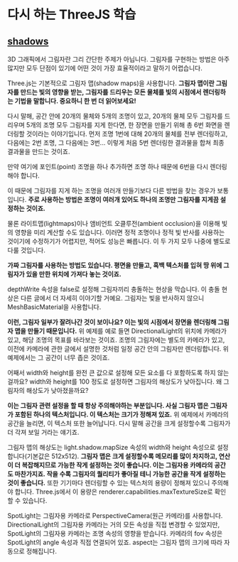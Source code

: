 # 다시 하는 ThreeJS 학습

## [shadows](https://threejs.org/manual/#ko/shadows)

3D 그래픽에서 그림자란 그리 간단한 주제가 아닙니다.
그림자를 구현하는 방법은 아주 많지만 모두 단점이 있기에 어떤 것이 가장 효율적이라고 말하기 어렵습니다.

Three.js는 기본적으로 그림자 맵(shadow maps)을 사용합니다. **그림자 맵이란 그림자를 만드는 빛의 영향을 받는, 그림자를 드리우는 모든 물체를 빛의 시점에서 렌더링하는 기법을 말합니다. 중요하니 한 번 더 읽어보세요!**

다시 말해, 공간 안에 20개의 물체와 5개의 조명이 있고, 20개의 물체 모두 그림자를 드리우며 5개의 조명 모두 그림자를 지게 한다면, 한 장면을 만들기 위해 총 6번 화면을 렌더링할 것이라는 이야기입니다. 먼저 조명 1번에 대해 20개의 물체를 전부 렌더링하고, 다음에는 2번 조명, 그 다음에는 3번... 이렇게 처음 5번 렌더링한 결과물을 합쳐 최종 결과물을 만드는 것이죠.

만약 여기에 포인트(point) 조명을 하나 추가하면 조명 하나 때문에 6번을 다시 렌더링해야 합니다.

이 때문에 그림자를 지게 하는 조명을 여러개 만들기보다 다른 방법을 찾는 경우가 보통입니다. **주로 사용하는 방법은 조명이 여러개 있어도 하나의 조명만 그림자를 지게끔 설정하는 것이죠.**

물론 라이트맵(lightmaps)이나 앰비언트 오클루전(ambient occlusion)을 이용해 빛의 영향을 미리 계산할 수도 있습니다. 이러면 정적 조명이나 정적 빛 반사를 사용하는 것이기에 수정하기가 어렵지만, 적어도 성능은 빠릅니다. 이 두 가지 모두 나중에 별도로 다룰 것입니다.

**가짜 그림자를 사용하는 방법도 있습니다. 평면을 만들고, 흑백 텍스처를 입혀 땅 위에 그림자가 있을 만한 위치에 가져다 놓는 것이죠.**

depthWrite 속성을 false로 설정해 그림자끼리 충돌하는 현상을 막습니다. 이 충돌 현상은 다른 글에서 더 자세히 이야기할 거예요. 그림자는 빛을 반사하지 않으니 MeshBasicMaterial을 사용합니다.

**이런, 그림자 일부가 잘려나간 것이 보이나요? 이는 빛의 시점에서 장면을 렌더링해 그림자 맵을 만들기 때문입니다.** 위 예제를 예로 들면 DirectionalLight의 위치에 카메라가 있고, 해당 조명의 목표를 바라보는 것이죠.
조명의 그림자에는 별도의 카메라가 있고, 이전에 카메라에 관한 글에서 설명한 것처럼 일정 공간 안의 그림자만 렌더링합니다. 위 예제에서는 그 공간이 너무 좁은 것이죠.

어째서 width와 height를 완전 큰 값으로 설정해 모든 요소를 다 포함하도록 하지 않는 걸까요? width와 height를 100 정도로 설정하면 그림자의 해상도가 낮아집니다.
왜 그림자의 해상도가 낮아졌을까요?

**이는 그림자 관련 설정을 할 때 항상 주의해야하는 부분입니다. 사실 그림자 맵은 그림자가 포함된 하나의 텍스처입니다. 이 텍스처는 크기가 정해져 있죠.** 위 예제에서 카메라의 공간을 늘리면, 이 텍스처 또한 늘어납니다. 다시 말해 공간을 크게 설정할수록 그림자가 더 각져 보일 거라는 얘기죠.

그림자 맵의 해상도는 light.shadow.mapSize 속성의 width와 height 속성으로 설정합니다(기본값은 512x512). **그림자 맵은 크게 설정할수록 메모리를 많이 차지하고, 연산이 더 복잡해지므로 가능한 작게 설정하는 것이 좋습니다. 이는 그림자용 카메라의 공간도 마찬가지죠. 작을 수록 그림자의 퀄리티가 좋아질 테니 가능한 공간을 작게 설정하는 것이 좋습니다.** 또한 기기마다 렌더링할 수 있는 텍스처의 용량이 정해져 있으니 주의해야 합니다. Three.js에서 이 용량은 renderer.capabilities.maxTextureSize로 확인할 수 있습니다.

SpotLight는 그림자용 카메라로 PerspectiveCamera(원근 카메라)를 사용합니다. DirectionalLight의 그림자용 카메라는 거의 모든 속성을 직접 변경할 수 있었지만, SpotLight의 그림자용 카메라는 조명 속성의 영향을 받습니다. 카메라의 fov 속성은 SpotLight의 angle 속성과 직접 연결되어 있죠. aspect는 그림자 맵의 크기에 따라 자동으로 정해집니다.
